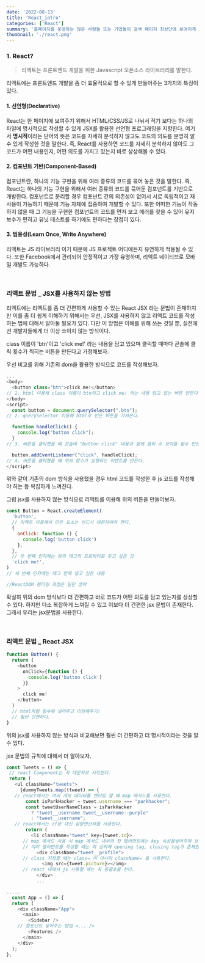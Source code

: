 ```yaml
---
date: '2022-08-13'
title: 'React_intro'
categories: ['React']
summary: '홈페이지를 운영하는 많은 사람들 또는 기업들이 검색 페이지 최상단에 보여지게 하기 위해 어떤 최적화 작업을 하는지 알아보자.'
thumbnail: './react.png'
---
```


### 1. React?

> 리액트는 프론트엔드 개발을 위한 Javascript 오픈소스 라이브러리를 말한다.

리액트에는 프론트엔드 개발을 좀 더 효율적으로 할 수 있게 만들어주는 3가지의 특징이 있다.

#### 1. 선언형(Declarative)

React는 한 페이지에 보여주기 위해서 HTML/CSS/JS로 나눠서 적기 보다는 하나의 파일에 명시적으로 작성할 수 있게 JSX를 활용한 선언형 프로그래밍을 지향한다.
여기서 **명시적**이라는 단어의 뜻은 코드를 자세히 분석하지 않고도 코드의 의도를 분명히 알 수 있게 작성한 것을 말한다.
즉, React를 사용하면 코드를 자세히 분석하지 않아도 그 코드가 어떤 내용인지, 어떤 의도를 가지고 있는지 바로 상상해볼 수 있다.

#### 2. 컴포넌트 기반(Component-Based)

컴포넌트란, 하나의 기능 구현을 위해 여러 종류의 코드를 묶어 놓은 것을 말한다.
즉, React는 하나의 기능 구현을 위해서 여러 종류의 코드를 묶어둔 컴포넌트를 기반으로 개발한다.
컴포넌트로 분리할 경우 컴포넌트 간의 의존성이 없어서 서로 독립적이고 재사용이 가능하기 때문에 기능 자체에 집중하여 개발할 수 있다.
또한 어떠한 기능이 작동하지 않을 때 그 기능을 구현한 컴포넌트의 코드를 먼저 보고 에러를 찾을 수 있어 유지보수가 편하고 유닛 테스트를 하기에도 편하다는 장점이 있다.

#### 3. 범용성(Learn Once, Write Anywhere)

리액트는 JS 라이브러리 이기 때문에 JS 프로젝트 어디에든지 유연하게 적용될 수 있다.
또한 Facebook에서 관리되어 안정적이고 가장 유명하며, 리액트 네이티브로 모바일 개발도 가능하다.

<br>

### 리액트 문법 \_ JSX를 사용하지 않는 방법

리액트에는 리액트를 좀 더 간편하게 사용할 수 있는 React JSX 라는 문법이 존재하지만 이를 좀 더 쉽게 이해하기 위해서는 우선, JSX를 사용하지 않고 리액트 코드를 작성하는 법에 대해서 알아둘 필요가 있다. 다만 이 방법은 이해를 위해 쓰는 것일 뿐, 실전에선 개발자들에게 더 이상 쓰이지 않는 방식이다.

class 이름이 'btn'이고 'click me!' 라는 내용을 담고 있으며 클릭할 때마다 콘솔에 클릭 횟수가 찍히는 버튼을 만든다고 가정해보자.

우선 비교를 위해 기존의 dom을 활용한 방식으로 코드를 작성해보자.

```js
...
<body>
  <button class="btn">click me!</button>
// 1. html 이용해 class 이름이 btn이고 click me! 라는 내용 담고 있는 버튼 만든다.
</body>
<script>
  const button = document.querySelector(".btn");
// 2. querySelector 이용해 html로 만든 버튼을 가져온다.

  function handleClick() {
    console.log("button click");
  }
// 3. 버튼을 클릭했을 때 콘솔에 "button click" 내용과 함께 클릭 수 보여줄 함수 만든다.

  button.addEventListener("click", handleClick);
// 4. 버튼을 클릭했을 때 위의 함수가 실행되는 이벤트를 만든다.
</script>
```

위와 같이 기존의 dom 방식을 사용했을 경우 html 코드를 작성한 후 js 코드를 작성해야 하는 등 복잡하게 느껴진다.

그럼 jsx를 사용하지 않는 방식으로 리액트를 이용해 위의 버튼을 만들어보자.

```js
const Button = React.createElement(
  'button',
  // 리액트 이용해서 만든 요소는 반드시 대문자여야 한다.                                    // 첫 번째 인자에는 유효한 HTML 태그
  {
    onClick: function () {
      console.log('button click')
    },
  },
  // 두 번째 인자에는 위의 태그의 프로퍼티로 두고 싶은 것
  'click me!',
)
// 세 번째 인자에는 태그 안에 넣고 싶은 내용

//ReactDOM 랜더링 과정은 일단 생략
```

확실히 위의 dom 방식보다 더 간편하고 바로 코드가 어떤 의도를 담고 있는지를 상상할 수 있다.
하지만 다소 복잡하게 느껴질 수 있고 이보다 더 간편한 jsx 문법이 존재한다. 그래서 우리는 jsx문법을 사용한다.

<br>

### 리액트 문법 \_ React JSX

```js
function Button() {
  return (
    <button
      onClick={function () {
        console.log('button click')
      }}
    >
      click me!
    </button>
  )
  // html처럼 함수에 넣어주고 리턴해주기!
  // 훨씬 간편하다.
}
```

위의 jsx를 사용하지 않는 방식과 비교해보면 훨씬 더 간편하고 더 명시적이라는 것을 알 수 있다.

jsx 문법의 규칙에 대해서 더 알아보자.

```js
const Tweets = () => {
 // react Component는 꼭 대문자로 시작한다.
 return (
   <ul className="tweets">
     {dummyTweets.map((tweet) => {
   // react에서는 여러 개의 데이터를 랜더링 할 때 map 메서드를 사용한다.
       const isParkHacker = tweet.username === "parkhacker";
       const tweetUserNameClass = isParkHacker
         ? "tweet__username tweet__username--purple"
         : "tweet__username";
   // react에서는 if문 대신 삼항연산자를 사용한다.
       return (
         <li className="tweet" key={tweet.id}>
      // map 메서드 사용 시 map 메서드 내부의 첫 엘리먼트에는 key 속성을넣어주며 보통은 id를 넣어준다.
      // 여러 엘리먼트를 작성할 때는 최 상의에 opening tag, closing tag가 존재한다.
           <div className="tweet__profile">
      // class 지정할 때는 class= 이 아니라 className= 을 사용한다.
             <img src={tweet.picture}></img>
      // react 내에서 js 사용할 때는 꼭 중괄호를 쓴다.
           </div>
           ...
```

```js
.....
  const App = () => {
  return (
    <div className="App">
      <main>
        <Sidebar />
    // 컴포넌트 넣어주는 방법 <... />
        <Features />
      </main>
    </div>
  );
};
```
